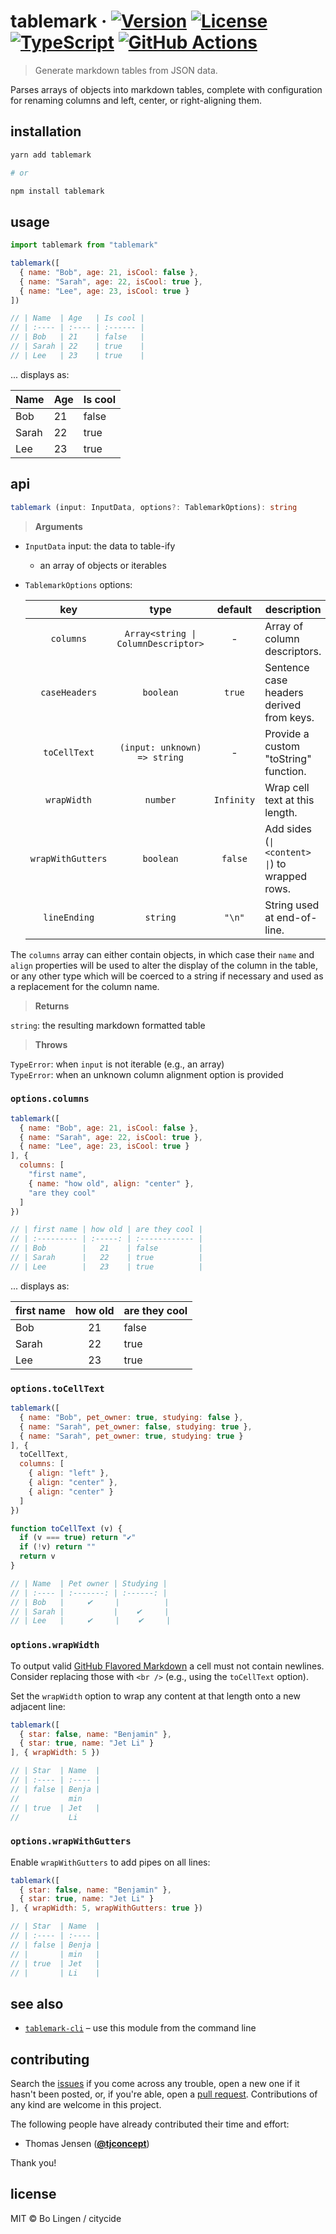 # tablemark &middot; [![Version](https://flat.badgen.net/npm/v/tablemark)](https://www.npmjs.com/package/tablemark) [![License](https://flat.badgen.net/npm/license/tablemark)](https://www.npmjs.com/package/tablemark) [![TypeScript](https://flat.badgen.net/badge/written%20in/TypeScript/294E80)](http://www.typescriptlang.org/docs/handbook/typescript-in-5-minutes.html) [![GitHub Actions](https://flat.badgen.net/github/checks/citycide/tablemark)](https://github.com/citycide/tablemark/actions)

> Generate markdown tables from JSON data.

Parses arrays of objects into markdown tables, complete with configuration
for renaming columns and left, center, or right-aligning them.

## installation

```sh
yarn add tablemark

# or

npm install tablemark
```

## usage

```js
import tablemark from "tablemark"
```

```js
tablemark([
  { name: "Bob", age: 21, isCool: false },
  { name: "Sarah", age: 22, isCool: true },
  { name: "Lee", age: 23, isCool: true }
])

// | Name  | Age   | Is cool |
// | :---- | :---- | :------ |
// | Bob   | 21    | false   |
// | Sarah | 22    | true    |
// | Lee   | 23    | true    |
```

... displays as:

| Name  | Age   | Is cool |
| :---- | :---- | :------ |
| Bob   | 21    | false   |
| Sarah | 22    | true    |
| Lee   | 23    | true    |

## api

```ts
tablemark (input: InputData, options?: TablemarkOptions): string
```

> **Arguments**

* `InputData` input: the data to table-ify
  * an array of objects or iterables
* `TablemarkOptions` options:

  | key            | type         | default    | description                                    |
  | :------------: | :----------: | :--------: | ---------------------------------------------- |
  | `columns`      | `Array<string \| ColumnDescriptor>` | - | Array of column descriptors.                    |
  | `caseHeaders`  | `boolean`    | `true`     | Sentence case headers derived from keys.       |
  | `toCellText`    | `(input: unknown) => string` | - | Provide a custom "toString" function.       |
  | `wrapWidth`   | `number`     | `Infinity` | Wrap cell text at this length.                     |
  | `wrapWithGutters` | `boolean`    | `false`    | Add sides (`\| <content> \|`) to wrapped rows. |
  | `lineEnding` | `string` | `"\n"` | String used at end-of-line. |

The `columns` array can either contain objects, in which case their
`name` and `align` properties will be used to alter the display of
the column in the table, or any other type which will be coerced
to a string if necessary and used as a replacement for the column
name.

> **Returns**

`string`: the resulting markdown formatted table

> **Throws**

`TypeError`: when `input` is not iterable (e.g., an array)<br />
`TypeError`: when an unknown column alignment option is provided

### `options.columns`

```js
tablemark([
  { name: "Bob", age: 21, isCool: false },
  { name: "Sarah", age: 22, isCool: true },
  { name: "Lee", age: 23, isCool: true }
], {
  columns: [
    "first name",
    { name: "how old", align: "center" },
    "are they cool"
  ]
})

// | first name | how old | are they cool |
// | :--------- | :-----: | :------------ |
// | Bob        |   21    | false         |
// | Sarah      |   22    | true          |
// | Lee        |   23    | true          |
```

... displays as:

| first name | how old | are they cool |
| :--------- | :-----: | :------------ |
| Bob        |   21    | false         |
| Sarah      |   22    | true          |
| Lee        |   23    | true          |

### `options.toCellText`

```js
tablemark([
  { name: "Bob", pet_owner: true, studying: false },
  { name: "Sarah", pet_owner: false, studying: true },
  { name: "Sarah", pet_owner: true, studying: true }
], {
  toCellText,
  columns: [
    { align: "left" },
    { align: "center" },
    { align: "center" }
  ]
})

function toCellText (v) {
  if (v === true) return "✔"
  if (!v) return ""
  return v
}

// | Name  | Pet owner | Studying |
// | :---- | :-------: | :------: |
// | Bob   |     ✔︎     |          |
// | Sarah |           |    ✔     |
// | Lee   |     ✔     |    ✔     |
```

### `options.wrapWidth`

To output valid [GitHub Flavored Markdown](https://github.github.com/gfm/) a
cell must not contain newlines. Consider replacing those with `<br />` (e.g.,
using the `toCellText` option).

Set the `wrapWidth` option to wrap any content at that length onto a new
adjacent line:

```js
tablemark([
  { star: false, name: "Benjamin" },
  { star: true, name: "Jet Li" }
], { wrapWidth: 5 })

// | Star  | Name  |
// | :---- | :---- |
// | false | Benja |
//           min
// | true  | Jet   |
//           Li
```

### `options.wrapWithGutters`

Enable `wrapWithGutters` to add pipes on all lines:

```js
tablemark([
  { star: false, name: "Benjamin" },
  { star: true, name: "Jet Li" }
], { wrapWidth: 5, wrapWithGutters: true })

// | Star  | Name  |
// | :---- | :---- |
// | false | Benja |
// |       | min   |
// | true  | Jet   |
// |       | Li    |
```

## see also

* [`tablemark-cli`](https://github.com/citycide/tablemark-cli) &ndash; use this module from the command line

## contributing

Search the [issues](https://github.com/citycide/tablemark) if you come
across any trouble, open a new one if it hasn't been posted, or, if you're
able, open a [pull request](https://help.github.com/articles/about-pull-requests/).
Contributions of any kind are welcome in this project.

The following people have already contributed their time and effort:

* Thomas Jensen (**[@tjconcept](https://github.com/tjconcept)**)

Thank you!

## license

MIT © Bo Lingen / citycide
